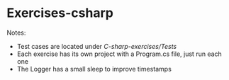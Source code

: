 # Exercises-csharp

Notes:
- Test cases are located under _C-sharp-exercises/Tests_
- Each exercise has its own project with a Program.cs file, just run each one
- The Logger has a small sleep to improve timestamps 
